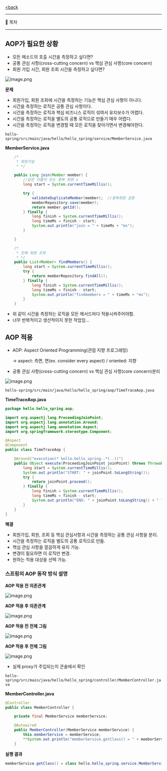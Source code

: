 [<back](https://www.notion.so/Spring-2cf44a3f25f542dfbcc88e2390cee6e3?pvs=21)

---

<aside>
📃 목차

</aside>

---

## AOP가 필요한 상황

- 모든 메소드의 호출 시간을 측정하고 싶다면?
- 공통 관심 사항(cross-cutting concern) vs 핵심 관심 사항(core concern)
- 회원 가입 시간, 회원 조회 시간을 측정하고 싶다면?

![image.png](https://prod-files-secure.s3.us-west-2.amazonaws.com/6b8d40ba-5287-42be-84df-56b1c96a2c05/28505ef5-52df-434d-8e03-0e7719d0a978/36458b27-7ba9-44ee-a5ba-f6f4706bfc7c.png)

**문제**

- 회원가입, 회원 조회에 시간을 측정하는 기능은 핵심 관심 사항이 아니다.
- 시간을 측정하는 로직은 공통 관심 사항이다.
- 시간을 측정하는 로직과 핵심 비즈니스 로직이 섞여서 유지보수가 어렵다.
- 시간을 측정하는 로직을 별도의 공통 로직으로 만들기 매우 어렵다.
- 시간을 측정하는 로직을 변경할 때 모든 로직을 찾아가면서 변경해야한다.

`hello-spring/src/main/java/hello/hello_spring/service/MemberService.java` 

**MemberService.java**

```java
    /*
     * 회원가입
     * */

    public Long join(Member member) {
        //같은 이름이 있는 중복 회원 x
        long start = System.currentTimeMillis();

        try {
            validateDuplicateMember(member);  //중복회원 검증
            memberRepository.save(member);
            return member.getId();
        } finally {
            long finish = System.currentTimeMillis();
            long timeMs = finish - start;
            System.out.println("join = " + timeMs + "ms");
        }

    }

    /*
     * 전체 회원 조회
     * */
    public List<Member> findMembers() {
        long start = System.currentTimeMillis();
        try {
            return memberRepository.findAll();
        } finally {
            long finish = System.currentTimeMillis();
            long timeMs = finish - start;
            System.out.println("findmembers = " + timeMs + "ms");
        }
    }
```

- 위 같이 시간을 측정하는 로직을 모든 메서드마다 적용시켜주어야함.
- 너무 반복적이고 생산적이지 못한 작업임…

## AOP 적용

- AOP: Aspect Oriented Programming(관점 지향 프로그래밍)
    
    → aspect: 측면, 면(ex. consider every aspect) /  oriented: 지향
    
- 공통 관심 사항(cross-cutting concern) vs 핵심 관심 사항(core concern)분리

![image.png](https://prod-files-secure.s3.us-west-2.amazonaws.com/6b8d40ba-5287-42be-84df-56b1c96a2c05/1a237cfb-e7b2-4e0d-8db1-25ef7c5302a3/9e6d5a6e-6c84-41d3-9e9c-ec76e4bdce6a.png)

`hello-spring/src/main/java/hello/hello_spring/aop/TimeTraceAop.java`

**TimeTraceAop.java**

```java
package hello.hello_spring.aop;

import org.aspectj.lang.ProceedingJoinPoint;
import org.aspectj.lang.annotation.Around;
import org.aspectj.lang.annotation.Aspect;
import org.springframework.stereotype.Component;

@Aspect
@Component
public class TimeTraceAop {

    @Around("execution(* hello.hello_spring..*(..))")
    public Object execute(ProceedingJoinPoint joinPoint) throws Throwable {
        long start = System.currentTimeMillis();
        System.out.println("START: " + joinPoint.toLongString());
        try {
            return joinPoint.proceed();
        } finally {
            long finish = System.currentTimeMillis();
            long timeMs = finish - start;
            System.out.println("END: " + joinPoint.toLongString() + " " + timeMs + "ms");
        }
    }
}
```

**해결**

- 회원가입, 회원, 조회 등 핵심 관심사항과 시간을 측정하는 공통 관심 사항을 분리.
- 시간을 측정하는 로직을 별도의 공통 로직으로 만듦.
- 핵심 관심 사항을 깔끔하게 유지 가능.
- 변경이 필요하면 이 로직만 변경.
- 원하는 적용 대상을 선택 가능.

### 스프링의 AOP 동작 방식 설명

**AOP 적용 전 의존관계**

![image.png](https://prod-files-secure.s3.us-west-2.amazonaws.com/6b8d40ba-5287-42be-84df-56b1c96a2c05/01700909-bde0-4594-931c-d5bf1c958189/c06a1ffb-7a1c-481b-a3f9-fcf2e7ff318c.png)

**AOP 적용 후 의존관계**

![image.png](https://prod-files-secure.s3.us-west-2.amazonaws.com/6b8d40ba-5287-42be-84df-56b1c96a2c05/a71f0aa1-5063-434c-8be1-e353c219e4aa/26fb48ea-f799-4eb5-84f0-03c79a0fb1d2.png)

**AOP 적용 전 전체 그림**

![image.png](https://prod-files-secure.s3.us-west-2.amazonaws.com/6b8d40ba-5287-42be-84df-56b1c96a2c05/9d6f8845-2718-4447-b7f8-9f62f49b6e16/58d16cc4-cfd5-45ca-9366-6085f05d06c7.png)

**AOP 적용 후 전체 그림**

![image.png](https://prod-files-secure.s3.us-west-2.amazonaws.com/6b8d40ba-5287-42be-84df-56b1c96a2c05/c7bd639e-2890-42eb-a5c0-dfbfdbf1952b/f6d89c6d-7a2e-42b1-9126-9ba23bdddbf2.png)

- 실제 proxy가 주입되는지 콘솔에서 확인

`hello-spring/src/main/java/hello/hello_spring/controller/MemberController.java`

**MemberController.java**

```java
@Controller
public class MemberController {

    private final MemberService memberService;

    @Autowired
    public MemberController(MemberService memberService) {
        this.memberService = memberService;
        **System.out.println("memberService.getClass() = " + memberService.getClass());**
    }
```

**실행 결과**

```java
memberService.getClass() = class hello.hello_spring.service.MemberService$$SpringCGLIB$$0
```